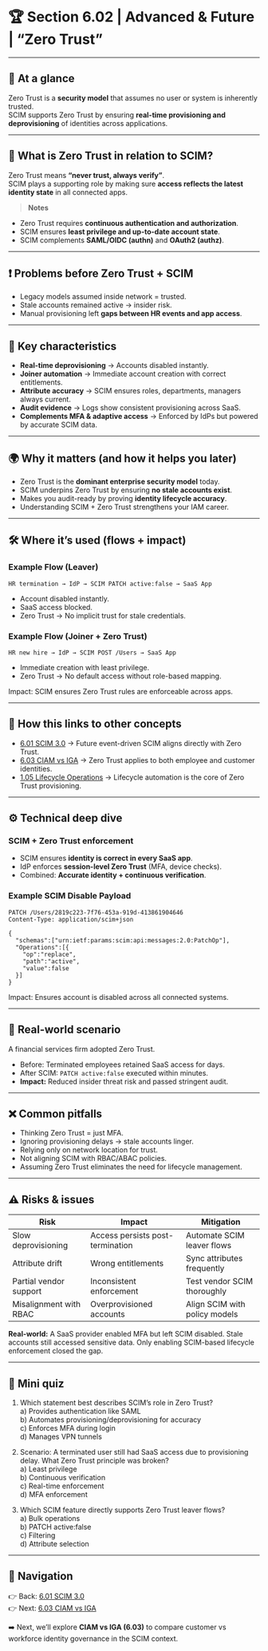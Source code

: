# 🏆 Section 6.02 | Advanced & Future | “Zero Trust”

---

## 📌 At a glance
Zero Trust is a **security model** that assumes no user or system is inherently trusted.  
SCIM supports Zero Trust by ensuring **real-time provisioning and deprovisioning** of identities across applications.  

---

## 📖 What is Zero Trust in relation to SCIM?
Zero Trust means **“never trust, always verify”**.  
SCIM plays a supporting role by making sure **access reflects the latest identity state** in all connected apps.

> **Notes**
- Zero Trust requires **continuous authentication and authorization**.  
- SCIM ensures **least privilege and up-to-date account state**.  
- SCIM complements **SAML/OIDC (authn)** and **OAuth2 (authz)**.  

---

## ❗ Problems before Zero Trust + SCIM
- Legacy models assumed inside network = trusted.  
- Stale accounts remained active → insider risk.  
- Manual provisioning left **gaps between HR events and app access**.  

---

## 🔑 Key characteristics
- **Real-time deprovisioning** → Accounts disabled instantly.  
- **Joiner automation** → Immediate account creation with correct entitlements.  
- **Attribute accuracy** → SCIM ensures roles, departments, managers always current.  
- **Audit evidence** → Logs show consistent provisioning across SaaS.  
- **Complements MFA & adaptive access** → Enforced by IdPs but powered by accurate SCIM data.  

---

## 🌍 Why it matters (and how it helps you later)
- Zero Trust is the **dominant enterprise security model** today.  
- SCIM underpins Zero Trust by ensuring **no stale accounts exist**.  
- Makes you audit-ready by proving **identity lifecycle accuracy**.  
- Understanding SCIM + Zero Trust strengthens your IAM career.  

---

## 🛠️ Where it’s used (flows + impact)

### Example Flow (Leaver)
```
HR termination → IdP → SCIM PATCH active:false → SaaS App
```
- Account disabled instantly.  
- SaaS access blocked.  
- Zero Trust → No implicit trust for stale credentials.  

### Example Flow (Joiner + Zero Trust)
```
HR new hire → IdP → SCIM POST /Users → SaaS App
```
- Immediate creation with least privilege.  
- Zero Trust → No default access without role-based mapping.  

Impact: SCIM ensures Zero Trust rules are enforceable across apps.  

---

## 🔗 How this links to other concepts
- [6.01 SCIM 3.0](6.01-scim-3.0.md) → Future event-driven SCIM aligns directly with Zero Trust.  
- [6.03 CIAM vs IGA](6.03-ciam-vs-iga.md) → Zero Trust applies to both employee and customer identities.  
- [1.05 Lifecycle Operations](../1-foundations/1.05-lifecycle-operations.md) → Lifecycle automation is the core of Zero Trust provisioning.  

---

## ⚙️ Technical deep dive

### SCIM + Zero Trust enforcement
- SCIM ensures **identity is correct in every SaaS app**.  
- IdP enforces **session-level Zero Trust** (MFA, device checks).  
- Combined: **Accurate identity + continuous verification**.  

### Example SCIM Disable Payload
```http
PATCH /Users/2819c223-7f76-453a-919d-413861904646
Content-Type: application/scim+json

{
  "schemas":["urn:ietf:params:scim:api:messages:2.0:PatchOp"],
  "Operations":[{
    "op":"replace",
    "path":"active",
    "value":false
  }]
}
```
Impact: Ensures account is disabled across all connected systems.  

---

## 🏢 Real-world scenario
A financial services firm adopted Zero Trust.  

- Before: Terminated employees retained SaaS access for days.  
- After SCIM: `PATCH active:false` executed within minutes.  
- **Impact:** Reduced insider threat risk and passed stringent audit.  

---

## ❌ Common pitfalls
- Thinking Zero Trust = just MFA.  
- Ignoring provisioning delays → stale accounts linger.  
- Relying only on network location for trust.  
- Not aligning SCIM with RBAC/ABAC policies.  
- Assuming Zero Trust eliminates the need for lifecycle management.  

---

## ⚠️ Risks & issues

| Risk | Impact | Mitigation |
|------|--------|------------|
| Slow deprovisioning | Access persists post-termination | Automate SCIM leaver flows |
| Attribute drift | Wrong entitlements | Sync attributes frequently |
| Partial vendor support | Inconsistent enforcement | Test vendor SCIM thoroughly |
| Misalignment with RBAC | Overprovisioned accounts | Align SCIM with policy models |

**Real-world:** A SaaS provider enabled MFA but left SCIM disabled. Stale accounts still accessed sensitive data. Only enabling SCIM-based lifecycle enforcement closed the gap.  

---

## 📝 Mini quiz
1. Which statement best describes SCIM’s role in Zero Trust?  
   a) Provides authentication like SAML  
   b) Automates provisioning/deprovisioning for accuracy  
   c) Enforces MFA during login  
   d) Manages VPN tunnels  

2. Scenario: A terminated user still had SaaS access due to provisioning delay. What Zero Trust principle was broken?  
   a) Least privilege  
   b) Continuous verification  
   c) Real-time enforcement  
   d) MFA enforcement  

3. Which SCIM feature directly supports Zero Trust leaver flows?  
   a) Bulk operations  
   b) PATCH active:false  
   c) Filtering  
   d) Attribute selection  

---

## 🔗 Navigation
👉 Back: [6.01 SCIM 3.0](6.01-scim-3.0.md)  
👉 Next: [6.03 CIAM vs IGA](6.03-ciam-vs-iga.md)  

➡️ Next, we’ll explore **CIAM vs IGA (6.03)** to compare customer vs workforce identity governance in the SCIM context.
